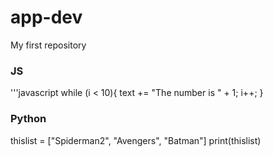 # app-dev
My first repository
### JS
'''javascript
while (i < 10){
  text += "The number is " + 1;
  i++;
}

### Python
 thislist = ["Spiderman2", "Avengers", "Batman"]
 print(thislist)
